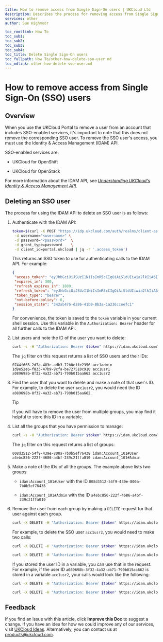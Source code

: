 ```yaml
---
title: How to remove access from Single Sign-On users | UKCloud Ltd
description: Describes the process for removing access from Single Sign-On (SSO) users
services: other
author: Sue Highmoor

toc_rootlink: How To
toc_sub1: 
toc_sub2:
toc_sub3:
toc_sub4:
toc_title: Delete Single Sign-On users
toc_fullpath: How To/other-how-delete-sso-user.md
toc_mdlink: other-how-delete-sso-user.md
---
```


# How to remove access from Single Sign-On (SSO) users

## Overview

When you use the UKCloud Portal to remove a user from an account that includes SSO-enabled services, it's important to note that this does not remove the corresponding SSO user. To remove the SSO user's access, you must use the Identity & Access Management (IDAM) API.

SSO-enabled services are:

- UKCloud for OpenShift

- UKCloud for OpenStack

For more information about the IDAM API, see [*Understanding UKCloud's Identity & Access Management API*](other-ref-idam.md).

## Deleting an SSO user

The process for using the IDAM API to delete an SSO user is as follows:

1. Authenticate with the IDAM API:

    ``` bash
    token=$(curl -X POST "https://idp.ukcloud.com/auth/realms/client-assured/protocol/openid-connect/token" \
     -d username="<username>" \
     -d password="<password>"  \
     -d grant_type=password    \
     -d client_id=portal.ukcloud | jq -r '.access_token')
     ```

    This returns an SSO token to use for authenticating calls to the IDAM API. For example:

    ``` json
    {
     "access_token": "eyJhbGciOiJSUzI1NiIsInR5cCIgOiAiSldUIiwia2lkIiA6ICJUU0F1WERTWUt0SGVEWTI5ZHlPVFZVeHZUMWNhYmUyNUpEVVZzajhVRUhrIn0.eyJqdGkiOiI2YWJmYzkw...",
     "expires_in": 300,
     "refresh_expires_in": 1800,
     "refresh_token": "eyJhbGciOiJSUzI1NiIsInR5cCIgOiAiSldUIiwia2lkIiA6ICJUU0F1WERTWUt0SGVEWTI5ZHlPVFZVeHZUMWNhYmUyNUpEVVZzajhVRUhrIn0.eyJqdGkiOiIyMDkyNjA0...",
     "token_type": "bearer",
     "not-before-policy": 0,
     "session_state": "342ab476-d286-41b9-8b3a-1a236cceefc1"
    }
    ```

    For convenience, the token is saved to the `token` variable in your current shell session. Use this variable in the `Authorization: Bearer` header for all further calls to the IDAM API.

2. List users and note the ID of the user you want to delete:

    ``` bash
    curl -s -H "Authorization: Bearer $token" https://idam.ukcloud.com/v1/users | jq -r '.[] | .id + " " + .username'
    ```

    The `jq` filter on this request returns a list of SSO users and their IDs:

    ``` 
    0744f665-2d7a-483c-adb3-72b0effe2356 acc1admin
    1d9e52e6-f833-47b9-9cfa-be727510c910 acc1usr1
    a089698b-8f32-4a32-ab71-790b015aa662 acc1usr2
    ```

3. Find the user that you want to delete and make a note of that user's ID. For example, to delete the user `acc1usr2`, you would need the ID `a089698b-8f32-4a32-ab71-790b015aa662`.

    > [!TIP]
    > If you will have to remove the user from multiple groups, you may find it helpful to store this ID in a variable.

4. List all the groups that you have permission to manage:

    ``` bash
    curl -s -H "Authorization: Bearer $token" https://idam.ukcloud.com/v1/groups | jq -r '.[].subGroups[] | .id + " " + .name'
    ```

    The `jq` filter on this request returns a list of groups:
    
    ```
    008d3512-54f9-439e-800a-7b0b5ef76438 idam:Account_101#User
    a4ebc856-222f-4686-a4bf-239c21ffa010 idam:Account_101#Admin
    ```

5. Make a note of the IDs of all the groups. The example above lists two groups:

    - `idam:Account_101#User` with the ID `008d3512-54f9-439e-800a-7b0b5ef76438`

    - `idam:Account_101#Admin` with the ID `a4ebc856-222f-4686-a4bf-239c21ffa010`

6. Remove the user from each group by making a `DELETE` request for that user against each group.

    ``` bash
    curl -X DELETE -H "Authorization: Bearer $token" https://idam.ukcloud.com/v1/users/{{user_id}}/groups/{{group_id}}
    ```

    For example, to delete the SSO user `acc1usr2`, you would need to make two calls:

    ``` bash
    curl -X DELETE -H "Authorization: Bearer $token" https://idam.ukcloud.com/v1/users/a089698b-8f32-4a32-ab71-790b015aa662/groups/008d3512-54f9-439e-800a-7b0b5ef76438

    curl -X DELETE -H "Authorization: Bearer $token" https://idam.ukcloud.com/v1/users/a089698b-8f32-4a32-ab71-790b015aa662/groups/a4ebc856-222f-4686-a4bf-239c21ffa010
    ```

    If you stored the user ID in a variable, you can use that in the request. For example, if the user ID `a089698b-8f32-4a32-ab71-790b015aa662` is stored in a variable `acc1usr2`, your calls would look like the following:
    
    ``` bash
    curl -X DELETE -H "Authorization: Bearer $token" https://idam.ukcloud.com/v1/users/$acc1usr2/groups/008d3512-54f9-439e-800a-7b0b5ef76438
    
    curl -X DELETE -H "Authorization: Bearer $token" https://idam.ukcloud.com/v1/users/$acc1usr2/groups/a4ebc856-222f-4686-a4bf-239c21ffa010
    ```

## Feedback

If you find an issue with this article, click **Improve this Doc** to suggest a change. If you have an idea for how we could improve any of our services, visit [UKCloud Ideas](https://ideas.ukcloud.com). Alternatively, you can contact us at <products@ukcloud.com>.
